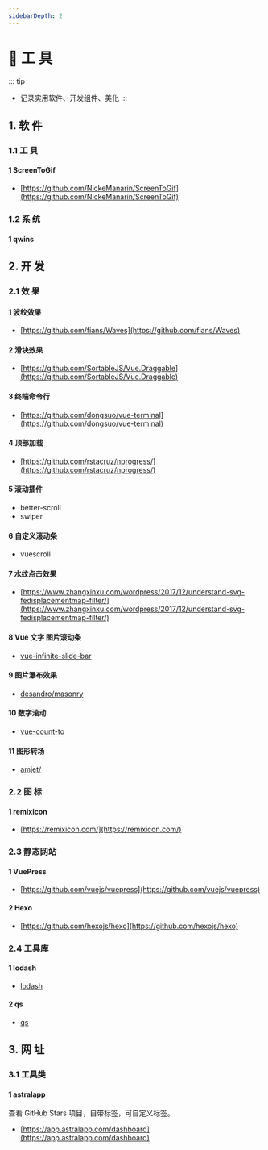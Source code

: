 ```yaml
---
sidebarDepth: 2
---
```

# 📌 工 具
::: tip
- 记录实用软件、开发组件、美化
:::

## 1. 软 件
### 1.1 工 具
#### 1 ScreenToGif
- [https://github.com/NickeManarin/ScreenToGif](https://github.com/NickeManarin/ScreenToGif)

### 1.2 系 统
#### 1 qwins

## 2. 开 发
### 2.1 效 果
#### 1 波纹效果
- [https://github.com/fians/Waves](https://github.com/fians/Waves)

#### 2 滑块效果
- [https://github.com/SortableJS/Vue.Draggable](https://github.com/SortableJS/Vue.Draggable)

#### 3 终端命令行
- [https://github.com/dongsuo/vue-terminal](https://github.com/dongsuo/vue-terminal)

#### 4 顶部加载
- [https://github.com/rstacruz/nprogress/](https://github.com/rstacruz/nprogress/)

#### 5 滚动插件
- better-scroll
- swiper

#### 6 自定义滚动条
- vuescroll

#### 7 水纹点击效果
- [https://www.zhangxinxu.com/wordpress/2017/12/understand-svg-fedisplacementmap-filter/](https://www.zhangxinxu.com/wordpress/2017/12/understand-svg-fedisplacementmap-filter/)

#### 8 Vue 文字 图片滚动条
- [vue-infinite-slide-bar](https://github.com/biigpongsatorn/vue-infinite-slide-bar)

#### 9 图片瀑布效果
- [desandro/masonry](https://github.com/desandro/masonry)

#### 10 数字滚动
- [vue-count-to](https://github.com/PanJiaChen/vue-countTo)

#### 11 图形转场
- [amjet/](https://github.com/Rich-Harris/ramjet)

### 2.2 图 标
#### 1 remixicon
- [https://remixicon.com/](https://remixicon.com/)

### 2.3 静态网站
#### 1 VuePress
- [https://github.com/vuejs/vuepress](https://github.com/vuejs/vuepress)

#### 2 Hexo
- [https://github.com/hexojs/hexo](https://github.com/hexojs/hexo)

### 2.4 工具库
#### 1 lodash
- [lodash](https://www.lodashjs.com/docs/latest)
#### 2 qs
- [qs](https://github.com/ljharb/qs)
## 3. 网 址
### 3.1 工具类
#### 1 astralapp
查看 GitHub Stars 项目，自带标签，可自定义标签。
- [https://app.astralapp.com/dashboard](https://app.astralapp.com/dashboard)